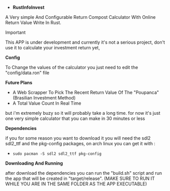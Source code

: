 - **RustInfoInvest**

A Very simple And Configurable Return Compost Calculator With Online Return Value Write In Rust.

> [!IMPORTANT]
> This APP is under development and currently it's not a serious project, don't use it to calculate your investment return yet,


**Config**

To Change the values of the calculator you just need to edit the "config/data.ron" file


**Future Plans**
  
- A Web Scrapper To Pick The Recent Return Value Of The "Poupanca" (Brasilian Investment Method)
- A Total Value Count In Real Time

but i'm extremely buzy so it will probably take a long time. for now it's just one very simple calculator that you can make in 30 minutes or less


**Dependencies**

if you for some reason you want to download it you will need the sdl2 sdl2_ttf and the pkg-config packages, on arch linux you can get it with : 
- ```sudo pacman -S sdl2 sdl2_ttf pkg-config```


**Downloading And Running**

after download the dependencies you can run the "build.sh" script and run the app that will be created in "target/release".
(MAKE SURE TO RUN IT WHILE YOU ARE IN THE SAME FOLDER AS THE APP EXECUTABLE)
